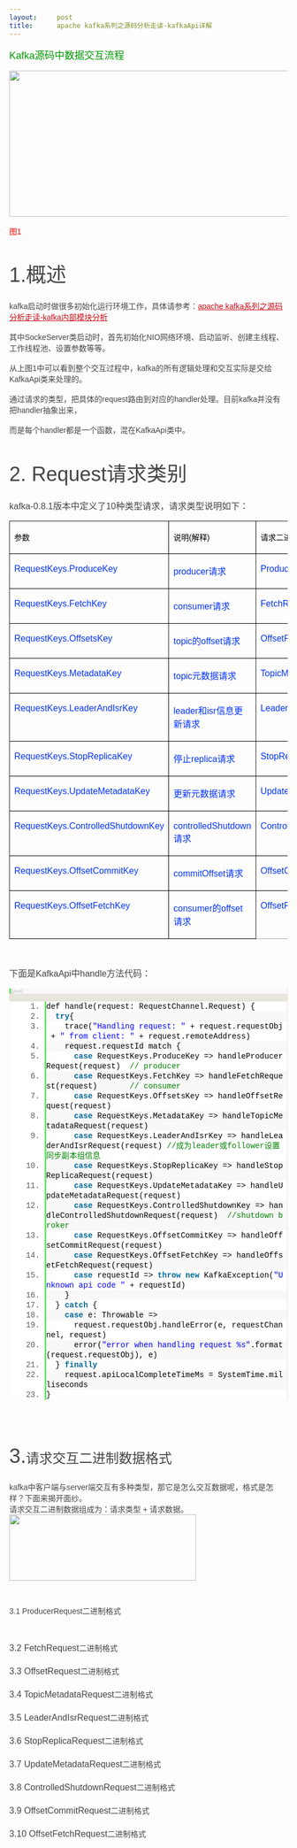 ```yaml
---
layout:     post
title:      apache kafka系列之源码分析走读-kafkaApi详解
---
```

<div id="article_content" class="article_content clearfix csdn-tracking-statistics" data-pid="blog" data-mod="popu_307" data-dsm="post">
								            <link rel="stylesheet" href="https://csdnimg.cn/release/phoenix/template/css/ck_htmledit_views-f76675cdea.css">
						<div class="htmledit_views" id="content_views">
                
<p class="p1" style="color:rgb(69,69,69);font-family:'PingFang SC', 'Microsoft YaHei', SimHei, Arial, SimSun;font-size:16px;">
<span style="font-size:18px;color:rgb(0,153,0);">Kafka源码中数据交互流程</span></p>
<p class="p1" style="color:rgb(69,69,69);font-family:'PingFang SC', 'Microsoft YaHei', SimHei, Arial, SimSun;font-size:16px;">
<img src="https://img-blog.csdn.net/20150228182541591?watermark/2/text/aHR0cDovL2Jsb2cuY3Nkbi5uZXQvbGl6aGl0YW8=/font/5a6L5L2T/fontsize/400/fill/I0JBQkFCMA==/dissolve/70/gravity/SouthEast" width="710" height="264" alt="" style="border:0px;vertical-align:middle;"><br></p>
<p class="p1" style="color:rgb(69,69,69);font-family:'PingFang SC', 'Microsoft YaHei', SimHei, Arial, SimSun;font-size:16px;">
<span style="font-size:14px;"><span></span><span style="color:rgb(255,0,0);"><span></span>图1</span></span></p>
<h1 style="font-size:2.6em;font-family:'PingFang SC', 'Microsoft YaHei', SimHei, Arial, SimSun;font-weight:100;line-height:1.1;color:rgb(69,69,69);">
<a name="t0" style="background:transparent;color:rgb(79,161,219);"></a>1.概述</h1>
<p class="p1" style="color:rgb(69,69,69);font-family:'PingFang SC', 'Microsoft YaHei', SimHei, Arial, SimSun;font-size:16px;">
<span style="font-size:14px;">kafka启动时做很多初始化运行环境工作，具体请参考：<a href="http://blog.csdn.net/lizhitao/article/details/37911993" rel="nofollow" style="background:transparent;color:rgb(202,12,22);">apache
 kafka系列之源码分析走读-kafka内部模块分析</a></span></p>
<p class="p1" style="color:rgb(69,69,69);font-family:'PingFang SC', 'Microsoft YaHei', SimHei, Arial, SimSun;font-size:16px;">
<span style="font-size:14px;">其中SockeServer类启动时，首先初始化NIO网络环境、启动监听、创建主线程、工作线程池、设置参数等等。</span></p>
<p class="p1" style="color:rgb(69,69,69);font-family:'PingFang SC', 'Microsoft YaHei', SimHei, Arial, SimSun;font-size:16px;">
<span style="font-size:14px;">从上图1中可以看到整个交互过程中，kafka的所有逻辑处理和交互实际是交给KafkaApi类来处理的。</span></p>
<p class="p1" style="color:rgb(69,69,69);font-family:'PingFang SC', 'Microsoft YaHei', SimHei, Arial, SimSun;font-size:16px;">
<span style="font-size:14px;"></span></p>
<p class="p1" style="color:rgb(69,69,69);font-family:'PingFang SC', 'Microsoft YaHei', SimHei, Arial, SimSun;font-size:16px;">
<span style="font-size:14px;">通过请求的类型，把具体的request路由到对应的handler处理。目前kafka并没有把handler抽象出来，</span></p>
<p class="p1" style="color:rgb(69,69,69);font-family:'PingFang SC', 'Microsoft YaHei', SimHei, Arial, SimSun;font-size:16px;">
<span style="font-size:14px;">而是每个handler都是一个函数，混在KafkaApi类中。</span><br></p>
<p class="p1" style="color:rgb(69,69,69);font-family:'PingFang SC', 'Microsoft YaHei', SimHei, Arial, SimSun;font-size:16px;">
</p>
<h1 style="font-size:2.6em;font-family:'PingFang SC', 'Microsoft YaHei', SimHei, Arial, SimSun;font-weight:100;line-height:1.1;color:rgb(69,69,69);">
<a name="t1" style="background:transparent;color:rgb(79,161,219);"></a>2. Request请求类别</h1>
<p class="p1" style="color:rgb(69,69,69);font-family:'PingFang SC', 'Microsoft YaHei', SimHei, Arial, SimSun;font-size:16px;">
kafka-0.8.1版本中定义了10种类型请求，请求类型说明如下：</p>
<p class="p1" style="color:rgb(69,69,69);font-family:'PingFang SC', 'Microsoft YaHei', SimHei, Arial, SimSun;font-size:16px;">
</p>
<table cellspacing="0" cellpadding="0" style="border-collapse:collapse;border-spacing:0px;color:rgb(69,69,69);font-family:'PingFang SC', 'Microsoft YaHei', SimHei, Arial, SimSun;font-size:16px;"><tbody><tr><td valign="top" style="border-style:solid;border-width:1px;border-color:rgb(33,33,33) rgb(0,0,0) rgb(0,0,0) rgb(33,33,33);">
<p>
<span style="color:rgb(0,0,0);font-size:14px;font-family:'Heiti SC Light';letter-spacing:0px;">参数</span></p>
</td>
<td valign="top" style="border-style:solid;border-width:1px;border-color:rgb(33,33,33) rgb(0,0,0) rgb(0,0,0);">
<p>
<span style="color:rgb(0,0,0);font-size:14px;font-family:'Heiti SC Light';letter-spacing:0px;">说明</span><span style="color:rgb(0,0,0);font-size:14px;font-family:Helvetica;letter-spacing:0px;">(</span><span style="color:rgb(0,0,0);font-size:14px;font-family:'Heiti SC Light';letter-spacing:0px;">解释</span><span style="color:rgb(0,0,0);font-size:14px;font-family:Helvetica;letter-spacing:0px;">)</span></p>
</td>
<td valign="top" style="border-style:solid;border-width:1px;border-color:rgb(33,33,33) rgb(0,0,0) rgb(0,0,0);">
<p>
<span style="color:rgb(0,0,0);font-size:14px;font-family:'Heiti SC Light';letter-spacing:0px;">请求二进制数据解码类</span></p>
</td>
</tr><tr><td valign="top" style="border-style:solid;border-width:1px;border-color:rgb(0,0,0) rgb(33,33,33);">
<p>
<span style="font-family:Helvetica;letter-spacing:0px;color:rgb(4,51,255);">RequestKeys.ProduceKey</span></p>
</td>
<td valign="top" style="border-style:solid;border-width:1px;border-color:rgb(0,0,0) rgb(33,33,33);">
<p>
<span style="font-family:Helvetica;letter-spacing:0px;color:rgb(4,51,255);">producer</span><span style="font-family:'Heiti SC Light';letter-spacing:0px;color:rgb(4,51,255);">请求</span></p>
</td>
<td valign="top" style="border-style:solid;border-width:1px;border-color:rgb(0,0,0) rgb(0,0,0) rgb(0,0,0) rgb(33,33,33);">
<p>
<span style="font-family:Helvetica;letter-spacing:0px;color:rgb(4,51,255);">ProducerRequest</span></p>
</td>
</tr><tr><td valign="top" style="border-style:solid;border-width:1px;border-color:rgb(0,0,0) rgb(33,33,33);">
<p>
<span style="font-family:Helvetica;letter-spacing:0px;color:rgb(4,51,255);">RequestKeys.FetchKey</span></p>
</td>
<td valign="top" style="border-style:solid;border-width:1px;border-color:rgb(0,0,0) rgb(33,33,33);">
<p>
<span style="font-family:Helvetica;letter-spacing:0px;color:rgb(4,51,255);">consumer</span><span style="font-family:'Heiti SC Light';letter-spacing:0px;color:rgb(4,51,255);">请求</span></p>
</td>
<td valign="top" style="border-style:solid;border-width:1px;border-color:rgb(0,0,0) rgb(0,0,0) rgb(0,0,0) rgb(33,33,33);">
<p>
<span style="font-family:Helvetica;letter-spacing:0px;color:rgb(4,51,255);">FetchRequest</span></p>
</td>
</tr><tr><td valign="top" style="border-style:solid;border-width:1px;border-color:rgb(0,0,0) rgb(33,33,33);">
<p>
<span style="font-family:Helvetica;letter-spacing:0px;color:rgb(4,51,255);">RequestKeys.OffsetsKey</span></p>
</td>
<td valign="top" style="border-style:solid;border-width:1px;border-color:rgb(0,0,0) rgb(33,33,33);">
<p>
<span style="font-family:Helvetica;letter-spacing:0px;color:rgb(4,51,255);">topic</span><span style="font-family:'Heiti SC Light';letter-spacing:0px;color:rgb(4,51,255);">的</span><span style="font-family:Helvetica;letter-spacing:0px;color:rgb(4,51,255);">offset</span><span style="font-family:'Heiti SC Light';letter-spacing:0px;color:rgb(4,51,255);">请求</span></p>
</td>
<td valign="top" style="border-style:solid;border-width:1px;border-color:rgb(0,0,0) rgb(0,0,0) rgb(0,0,0) rgb(33,33,33);">
<p>
<span style="font-family:Helvetica;letter-spacing:0px;color:rgb(4,51,255);">OffsetRequest</span></p>
</td>
</tr><tr><td valign="top" style="border-style:solid;border-width:1px;border-color:rgb(0,0,0) rgb(0,0,0) rgb(0,0,0) rgb(33,33,33);">
<p>
<span style="font-family:Helvetica;letter-spacing:0px;color:rgb(4,51,255);">RequestKeys.MetadataKey</span></p>
</td>
<td valign="top" style="border-style:solid;border-width:1px;border-color:rgb(0,0,0) rgb(33,33,33) rgb(0,0,0) rgb(0,0,0);">
<p>
<span style="font-family:Helvetica;letter-spacing:0px;color:rgb(4,51,255);">topic</span><span style="font-family:'Heiti SC Light';letter-spacing:0px;color:rgb(4,51,255);">元数据请求</span></p>
</td>
<td valign="top" style="border-style:solid;border-width:1px;border-color:rgb(0,0,0) rgb(0,0,0) rgb(0,0,0) rgb(33,33,33);">
<p>
<span style="font-family:Helvetica;letter-spacing:0px;color:rgb(4,51,255);">TopicMetadataRequest</span></p>
</td>
</tr><tr><td valign="top" style="border-style:solid;border-width:1px;border-color:rgb(0,0,0) rgb(0,0,0) rgb(0,0,0) rgb(33,33,33);">
<p>
<span style="font-family:Helvetica;letter-spacing:0px;color:rgb(4,51,255);">RequestKeys.LeaderAndIsrKey</span></p>
</td>
<td valign="top" style="border-style:solid;border-width:1px;border-color:rgb(0,0,0) rgb(33,33,33) rgb(0,0,0) rgb(0,0,0);">
<p>
<span style="font-family:Helvetica;letter-spacing:0px;color:rgb(4,51,255);">leader</span><span style="font-family:'Heiti SC Light';letter-spacing:0px;color:rgb(4,51,255);">和</span><span style="font-family:Helvetica;letter-spacing:0px;color:rgb(4,51,255);">isr</span><span style="font-family:'Heiti SC Light';letter-spacing:0px;color:rgb(4,51,255);">信息更新请求</span></p>
</td>
<td valign="top" style="border-style:solid;border-width:1px;border-color:rgb(0,0,0) rgb(0,0,0) rgb(0,0,0) rgb(33,33,33);">
<p>
<span style="font-family:Helvetica;letter-spacing:0px;color:rgb(4,51,255);">LeaderAndIsrRequest</span></p>
</td>
</tr><tr><td valign="top" style="border-style:solid;border-width:1px;border-color:rgb(0,0,0) rgb(0,0,0) rgb(0,0,0) rgb(33,33,33);">
<p>
<span style="font-family:Helvetica;letter-spacing:0px;color:rgb(4,51,255);">RequestKeys.StopReplicaKey</span></p>
</td>
<td valign="top" style="border-style:solid;border-width:1px;border-color:rgb(0,0,0) rgb(33,33,33) rgb(0,0,0) rgb(0,0,0);">
<p>
<span style="font-family:'Heiti SC Light';letter-spacing:0px;color:rgb(4,51,255);">停止</span><span style="font-family:Helvetica;letter-spacing:0px;color:rgb(4,51,255);">replica</span><span style="font-family:'Heiti SC Light';letter-spacing:0px;color:rgb(4,51,255);">请求</span></p>
</td>
<td valign="top" style="border-style:solid;border-width:1px;border-color:rgb(0,0,0) rgb(0,0,0) rgb(0,0,0) rgb(33,33,33);">
<p>
<span style="font-family:Helvetica;letter-spacing:0px;color:rgb(4,51,255);">StopReplicaRequest</span></p>
</td>
</tr><tr><td valign="top" style="border-style:solid;border-width:1px;border-color:rgb(0,0,0) rgb(0,0,0) rgb(0,0,0) rgb(33,33,33);">
<p>
<span style="font-family:Helvetica;letter-spacing:0px;color:rgb(4,51,255);">RequestKeys.UpdateMetadataKey</span></p>
</td>
<td valign="top" style="border-style:solid;border-width:1px;border-color:rgb(0,0,0) rgb(33,33,33) rgb(0,0,0) rgb(0,0,0);">
<p>
<span style="font-family:'Heiti SC Light';letter-spacing:0px;color:rgb(4,51,255);">更新元数据请求</span></p>
</td>
<td valign="top" style="border-style:solid;border-width:1px;border-color:rgb(0,0,0) rgb(0,0,0) rgb(0,0,0) rgb(33,33,33);">
<p>
<span style="font-family:Helvetica;letter-spacing:0px;color:rgb(4,51,255);">UpdateMetadataRequest</span></p>
</td>
</tr><tr><td valign="top" style="border-style:solid;border-width:1px;border-color:rgb(0,0,0) rgb(0,0,0) rgb(0,0,0) rgb(33,33,33);">
<p>
<span style="font-family:Helvetica;letter-spacing:0px;color:rgb(4,51,255);">RequestKeys.ControlledShutdownKey</span></p>
</td>
<td valign="top" style="border-style:solid;border-width:1px;border-color:rgb(0,0,0) rgb(33,33,33) rgb(0,0,0) rgb(0,0,0);">
<p>
<span style="font-family:Helvetica;letter-spacing:0px;color:rgb(4,51,255);">controlledShutdown</span><span style="font-family:'Heiti SC Light';letter-spacing:0px;color:rgb(4,51,255);">请求</span></p>
</td>
<td valign="top" style="border-style:solid;border-width:1px;border-color:rgb(0,0,0) rgb(0,0,0) rgb(0,0,0) rgb(33,33,33);">
<p>
<span style="font-family:Helvetica;letter-spacing:0px;color:rgb(4,51,255);">ControlledShutdownRequest</span></p>
</td>
</tr><tr><td valign="top" style="border-style:solid;border-width:1px;border-color:rgb(0,0,0) rgb(0,0,0) rgb(0,0,0) rgb(33,33,33);">
<p>
<span style="font-family:Helvetica;letter-spacing:0px;color:rgb(4,51,255);">RequestKeys.OffsetCommitKey</span></p>
</td>
<td valign="top" style="border-style:solid;border-width:1px;border-color:rgb(0,0,0) rgb(33,33,33) rgb(0,0,0) rgb(0,0,0);">
<p>
<span style="font-family:Helvetica;letter-spacing:0px;color:rgb(4,51,255);">commitOffset</span><span style="font-family:'Heiti SC Light';letter-spacing:0px;color:rgb(4,51,255);">请求</span></p>
</td>
<td valign="top" style="border-style:solid;border-width:1px;border-color:rgb(0,0,0) rgb(0,0,0) rgb(0,0,0) rgb(33,33,33);">
<p>
<span style="font-family:Helvetica;letter-spacing:0px;color:rgb(4,51,255);">OffsetCommitRequest</span></p>
</td>
</tr><tr><td valign="top" style="border-style:solid;border-width:1px;border-color:rgb(0,0,0) rgb(0,0,0) rgb(0,0,0) rgb(33,33,33);">
<p>
<span style="font-family:Helvetica;letter-spacing:0px;color:rgb(4,51,255);">RequestKeys.OffsetFetchKey</span></p>
</td>
<td valign="top" style="border-style:solid;border-width:1px;border-color:rgb(0,0,0) rgb(33,33,33) rgb(0,0,0) rgb(0,0,0);">
<p>
<span style="font-family:Helvetica;letter-spacing:0px;color:rgb(4,51,255);">consumer</span><span style="font-family:'Heiti SC Light';letter-spacing:0px;color:rgb(4,51,255);">的</span><span style="font-family:Helvetica;letter-spacing:0px;color:rgb(4,51,255);">offset</span><span style="font-family:'Heiti SC Light';letter-spacing:0px;color:rgb(4,51,255);">请求</span></p>
</td>
<td valign="top" style="border-style:solid;border-width:1px;border-color:rgb(0,0,0) rgb(0,0,0) rgb(170,170,170) rgb(33,33,33);">
<p>
<span style="font-family:Helvetica;letter-spacing:0px;color:rgb(4,51,255);">OffsetFetchRequest</span></p>
</td>
</tr></tbody></table><br style="color:rgb(69,69,69);font-family:'PingFang SC', 'Microsoft YaHei', SimHei, Arial, SimSun;font-size:16px;"><p style="color:rgb(69,69,69);font-family:'PingFang SC', 'Microsoft YaHei', SimHei, Arial, SimSun;font-size:16px;">
下面是KafkaApi中handle方法代码：</p>
<p style="color:rgb(69,69,69);font-family:'PingFang SC', 'Microsoft YaHei', SimHei, Arial, SimSun;font-size:16px;">
</p>
<div class="dp-highlighter bg_java" style="font-family:Consolas, 'Courier New', Courier, mono, serif;background-color:rgb(231,229,220);color:rgb(69,69,69);">
<div class="bar">
<div class="tools" style="font-size:9px;line-height:normal;font-family:Verdana, Geneva, Arial, Helvetica, sans-serif;color:#C0C0C0;background-color:rgb(248,248,248);border-left:3px solid rgb(108,226,108);border-right:1px solid rgb(231,229,220);">
<span>[java]</span> <a href="http://blog.csdn.net/lizhitao/article/details/43987319#" rel="nofollow" class="ViewSource" title="view plain" style="background-color:inherit;color:rgb(160,160,160);border:none;display:inline-block;width:16px;text-indent:-2000px;">view
 plain</a><span class="tracking-ad"> <a href="http://blog.csdn.net/lizhitao/article/details/43987319#" rel="nofollow" class="CopyToClipboard" title="copy" style="background-color:inherit;color:rgb(160,160,160);border:none;display:inline-block;width:16px;text-indent:-2000px;">copy</a></span>
<div style="width:16px;z-index:99;">
</div>
<span class="tracking-ad"></span></div>
</div>
<ol start="1" class="dp-j" style="border-top:none;border-right:1px solid rgb(231,229,220);border-bottom:none;border-left:none;background-color:rgb(255,255,255);color:rgb(92,92,92);"><li class="alt" style="margin-left:40px;list-style:decimal;border-top:none;border-right:none;border-bottom:none;border-left:3px solid rgb(108,226,108);color:inherit;line-height:18px;">
<span style="border:none;color:rgb(0,0,0);background-color:inherit;"><span style="border:none;background-color:inherit;">def handle(request: RequestChannel.Request) {  </span></span></li><li style="margin-left:40px;list-style:decimal;border-top:none;border-right:none;border-bottom:none;border-left:3px solid rgb(108,226,108);background-color:rgb(248,248,248);line-height:18px;">
<span style="border:none;color:rgb(0,0,0);background-color:inherit;">  <span class="keyword" style="font-weight:700;background-color:inherit;color:rgb(0,102,153);font-size:14px;border:none;">try</span><span style="border:none;background-color:inherit;">{  </span></span></li><li class="alt" style="margin-left:40px;list-style:decimal;border-top:none;border-right:none;border-bottom:none;border-left:3px solid rgb(108,226,108);color:inherit;line-height:18px;">
<span style="border:none;color:rgb(0,0,0);background-color:inherit;">    trace(<span class="string" style="border:none;color:rgb(0,0,255);background-color:inherit;">"Handling request: "</span><span style="border:none;background-color:inherit;"> + request.requestObj + </span><span class="string" style="border:none;color:rgb(0,0,255);background-color:inherit;">" from client: "</span><span style="border:none;background-color:inherit;"> + request.remoteAddress)  </span></span></li><li style="margin-left:40px;list-style:decimal;border-top:none;border-right:none;border-bottom:none;border-left:3px solid rgb(108,226,108);background-color:rgb(248,248,248);line-height:18px;">
<span style="border:none;color:rgb(0,0,0);background-color:inherit;">    request.requestId match {  </span></li><li class="alt" style="margin-left:40px;list-style:decimal;border-top:none;border-right:none;border-bottom:none;border-left:3px solid rgb(108,226,108);color:inherit;line-height:18px;">
<span style="border:none;color:rgb(0,0,0);background-color:inherit;">      <span class="keyword" style="font-weight:700;background-color:inherit;color:rgb(0,102,153);font-size:14px;border:none;">case</span><span style="border:none;background-color:inherit;"> RequestKeys.ProduceKey =&gt; handleProducerRequest(request)  </span><span class="comment" style="border:none;color:rgb(0,130,0);background-color:inherit;">// producer</span><span style="border:none;background-color:inherit;">  </span></span></li><li style="margin-left:40px;list-style:decimal;border-top:none;border-right:none;border-bottom:none;border-left:3px solid rgb(108,226,108);background-color:rgb(248,248,248);line-height:18px;">
<span style="border:none;color:rgb(0,0,0);background-color:inherit;">      <span class="keyword" style="font-weight:700;background-color:inherit;color:rgb(0,102,153);font-size:14px;border:none;">case</span><span style="border:none;background-color:inherit;"> RequestKeys.FetchKey =&gt; handleFetchRequest(request)       </span><span class="comment" style="border:none;color:rgb(0,130,0);background-color:inherit;">// consumer</span><span style="border:none;background-color:inherit;">  </span></span></li><li class="alt" style="margin-left:40px;list-style:decimal;border-top:none;border-right:none;border-bottom:none;border-left:3px solid rgb(108,226,108);color:inherit;line-height:18px;">
<span style="border:none;color:rgb(0,0,0);background-color:inherit;">      <span class="keyword" style="font-weight:700;background-color:inherit;color:rgb(0,102,153);font-size:14px;border:none;">case</span><span style="border:none;background-color:inherit;"> RequestKeys.OffsetsKey =&gt; handleOffsetRequest(request)  </span></span></li><li style="margin-left:40px;list-style:decimal;border-top:none;border-right:none;border-bottom:none;border-left:3px solid rgb(108,226,108);background-color:rgb(248,248,248);line-height:18px;">
<span style="border:none;color:rgb(0,0,0);background-color:inherit;">      <span class="keyword" style="font-weight:700;background-color:inherit;color:rgb(0,102,153);font-size:14px;border:none;">case</span><span style="border:none;background-color:inherit;"> RequestKeys.MetadataKey =&gt; handleTopicMetadataRequest(request)  </span></span></li><li class="alt" style="margin-left:40px;list-style:decimal;border-top:none;border-right:none;border-bottom:none;border-left:3px solid rgb(108,226,108);color:inherit;line-height:18px;">
<span style="border:none;color:rgb(0,0,0);background-color:inherit;">      <span class="keyword" style="font-weight:700;background-color:inherit;color:rgb(0,102,153);font-size:14px;border:none;">case</span><span style="border:none;background-color:inherit;"> RequestKeys.LeaderAndIsrKey =&gt; handleLeaderAndIsrRequest(request) </span><span class="comment" style="border:none;color:rgb(0,130,0);background-color:inherit;">//成为leader或follower设置同步副本组信息</span><span style="border:none;background-color:inherit;">  </span></span></li><li style="margin-left:40px;list-style:decimal;border-top:none;border-right:none;border-bottom:none;border-left:3px solid rgb(108,226,108);background-color:rgb(248,248,248);line-height:18px;">
<span style="border:none;color:rgb(0,0,0);background-color:inherit;">      <span class="keyword" style="font-weight:700;background-color:inherit;color:rgb(0,102,153);font-size:14px;border:none;">case</span><span style="border:none;background-color:inherit;"> RequestKeys.StopReplicaKey =&gt; handleStopReplicaRequest(request)  </span></span></li><li class="alt" style="margin-left:40px;list-style:decimal;border-top:none;border-right:none;border-bottom:none;border-left:3px solid rgb(108,226,108);color:inherit;line-height:18px;">
<span style="border:none;color:rgb(0,0,0);background-color:inherit;">      <span class="keyword" style="font-weight:700;background-color:inherit;color:rgb(0,102,153);font-size:14px;border:none;">case</span><span style="border:none;background-color:inherit;"> RequestKeys.UpdateMetadataKey =&gt; handleUpdateMetadataRequest(request)  </span></span></li><li style="margin-left:40px;list-style:decimal;border-top:none;border-right:none;border-bottom:none;border-left:3px solid rgb(108,226,108);background-color:rgb(248,248,248);line-height:18px;">
<span style="border:none;color:rgb(0,0,0);background-color:inherit;">      <span class="keyword" style="font-weight:700;background-color:inherit;color:rgb(0,102,153);font-size:14px;border:none;">case</span><span style="border:none;background-color:inherit;"> RequestKeys.ControlledShutdownKey =&gt; handleControlledShutdownRequest(request)  </span><span class="comment" style="border:none;color:rgb(0,130,0);background-color:inherit;">//shutdown broker</span><span style="border:none;background-color:inherit;">  </span></span></li><li class="alt" style="margin-left:40px;list-style:decimal;border-top:none;border-right:none;border-bottom:none;border-left:3px solid rgb(108,226,108);color:inherit;line-height:18px;">
<span style="border:none;color:rgb(0,0,0);background-color:inherit;">      <span class="keyword" style="font-weight:700;background-color:inherit;color:rgb(0,102,153);font-size:14px;border:none;">case</span><span style="border:none;background-color:inherit;"> RequestKeys.OffsetCommitKey =&gt; handleOffsetCommitRequest(request)  </span></span></li><li style="margin-left:40px;list-style:decimal;border-top:none;border-right:none;border-bottom:none;border-left:3px solid rgb(108,226,108);background-color:rgb(248,248,248);line-height:18px;">
<span style="border:none;color:rgb(0,0,0);background-color:inherit;">      <span class="keyword" style="font-weight:700;background-color:inherit;color:rgb(0,102,153);font-size:14px;border:none;">case</span><span style="border:none;background-color:inherit;"> RequestKeys.OffsetFetchKey =&gt; handleOffsetFetchRequest(request)  </span></span></li><li class="alt" style="margin-left:40px;list-style:decimal;border-top:none;border-right:none;border-bottom:none;border-left:3px solid rgb(108,226,108);color:inherit;line-height:18px;">
<span style="border:none;color:rgb(0,0,0);background-color:inherit;">      <span class="keyword" style="font-weight:700;background-color:inherit;color:rgb(0,102,153);font-size:14px;border:none;">case</span><span style="border:none;background-color:inherit;"> requestId =&gt; </span><span class="keyword" style="font-weight:700;background-color:inherit;color:rgb(0,102,153);font-size:14px;border:none;">throw</span><span style="border:none;background-color:inherit;"> </span><span class="keyword" style="font-weight:700;background-color:inherit;color:rgb(0,102,153);font-size:14px;border:none;">new</span><span style="border:none;background-color:inherit;"> KafkaException(</span><span class="string" style="border:none;color:rgb(0,0,255);background-color:inherit;">"Unknown api code "</span><span style="border:none;background-color:inherit;"> + requestId)  </span></span></li><li style="margin-left:40px;list-style:decimal;border-top:none;border-right:none;border-bottom:none;border-left:3px solid rgb(108,226,108);background-color:rgb(248,248,248);line-height:18px;">
<span style="border:none;color:rgb(0,0,0);background-color:inherit;">    }  </span></li><li class="alt" style="margin-left:40px;list-style:decimal;border-top:none;border-right:none;border-bottom:none;border-left:3px solid rgb(108,226,108);color:inherit;line-height:18px;">
<span style="border:none;color:rgb(0,0,0);background-color:inherit;">  } <span class="keyword" style="font-weight:700;background-color:inherit;color:rgb(0,102,153);font-size:14px;border:none;">catch</span><span style="border:none;background-color:inherit;"> {  </span></span></li><li style="margin-left:40px;list-style:decimal;border-top:none;border-right:none;border-bottom:none;border-left:3px solid rgb(108,226,108);background-color:rgb(248,248,248);line-height:18px;">
<span style="border:none;color:rgb(0,0,0);background-color:inherit;">    <span class="keyword" style="font-weight:700;background-color:inherit;color:rgb(0,102,153);font-size:14px;border:none;">case</span><span style="border:none;background-color:inherit;"> e: Throwable =&gt;  </span></span></li><li class="alt" style="margin-left:40px;list-style:decimal;border-top:none;border-right:none;border-bottom:none;border-left:3px solid rgb(108,226,108);color:inherit;line-height:18px;">
<span style="border:none;color:rgb(0,0,0);background-color:inherit;">      request.requestObj.handleError(e, requestChannel, request)  </span></li><li style="margin-left:40px;list-style:decimal;border-top:none;border-right:none;border-bottom:none;border-left:3px solid rgb(108,226,108);background-color:rgb(248,248,248);line-height:18px;">
<span style="border:none;color:rgb(0,0,0);background-color:inherit;">      error(<span class="string" style="border:none;color:rgb(0,0,255);background-color:inherit;">"error when handling request %s"</span><span style="border:none;background-color:inherit;">.format(request.requestObj), e)  </span></span></li><li class="alt" style="margin-left:40px;list-style:decimal;border-top:none;border-right:none;border-bottom:none;border-left:3px solid rgb(108,226,108);color:inherit;line-height:18px;">
<span style="border:none;color:rgb(0,0,0);background-color:inherit;">  } <span class="keyword" style="font-weight:700;background-color:inherit;color:rgb(0,102,153);font-size:14px;border:none;">finally</span><span style="border:none;background-color:inherit;">  </span></span></li><li style="margin-left:40px;list-style:decimal;border-top:none;border-right:none;border-bottom:none;border-left:3px solid rgb(108,226,108);background-color:rgb(248,248,248);line-height:18px;">
<span style="border:none;color:rgb(0,0,0);background-color:inherit;">    request.apiLocalCompleteTimeMs = SystemTime.milliseconds  </span></li><li class="alt" style="margin-left:40px;list-style:decimal;border-top:none;border-right:none;border-bottom:none;border-left:3px solid rgb(108,226,108);color:inherit;line-height:18px;">
<span style="border:none;color:rgb(0,0,0);background-color:inherit;">}  </span></li></ol></div>
<br style="color:rgb(69,69,69);font-family:'PingFang SC', 'Microsoft YaHei', SimHei, Arial, SimSun;font-size:16px;"><h1 style="font-size:2.6em;font-family:'PingFang SC', 'Microsoft YaHei', SimHei, Arial, SimSun;font-weight:100;line-height:1.1;color:rgb(69,69,69);">
<a name="t2" style="background:transparent;color:rgb(79,161,219);"></a>3.<span style="font-size:24px;">请求交互二进制数据格式</span></h1>
<div style="color:rgb(69,69,69);font-family:'PingFang SC', 'Microsoft YaHei', SimHei, Arial, SimSun;font-size:16px;">
<span style="font-size:14px;">kafka中客户端与server端交互有多种类型，那它是怎么交互数据呢，格式是怎样？下面来揭开面纱。</span></div>
<div style="color:rgb(69,69,69);font-family:'PingFang SC', 'Microsoft YaHei', SimHei, Arial, SimSun;font-size:16px;">
<span style="font-size:14px;">请求交互二进制数据</span><span style="font-size:14px;">组成为：请求类型 + 请求数据。</span></div>
<div style="color:rgb(69,69,69);font-family:'PingFang SC', 'Microsoft YaHei', SimHei, Arial, SimSun;font-size:16px;">
<span style="font-size:14px;"><img src="https://img-blog.csdn.net/20150228180452154?watermark/2/text/aHR0cDovL2Jsb2cuY3Nkbi5uZXQvbGl6aGl0YW8=/font/5a6L5L2T/fontsize/400/fill/I0JBQkFCMA==/dissolve/70/gravity/SouthEast" width="338" height="120" alt="" style="border:0px;vertical-align:middle;"><br></span></div>
<h2 style="font-family:'PingFang SC', 'Microsoft YaHei', SimHei, Arial, SimSun;font-weight:100;line-height:1.1;color:rgb(69,69,69);font-size:2.15em;">
<a name="t3" style="background:transparent;color:rgb(79,161,219);"></a><span style="font-size:14px;">3.1 <span style="font-family:Helvetica;line-height:26px;">ProducerRequest二进制格式</span></span></h2>
<div style="color:rgb(69,69,69);font-family:'PingFang SC', 'Microsoft YaHei', SimHei, Arial, SimSun;font-size:16px;">
<span style="font-size:14px;"><span style="font-family:Helvetica;line-height:26px;"><img src="https://img-blog.csdn.net/20150228190346680?watermark/2/text/aHR0cDovL2Jsb2cuY3Nkbi5uZXQvbGl6aGl0YW8=/font/5a6L5L2T/fontsize/400/fill/I0JBQkFCMA==/dissolve/70/gravity/SouthEast" alt="" style="border:0px;vertical-align:middle;"><br></span></span></div>
<p style="color:rgb(69,69,69);font-family:'PingFang SC', 'Microsoft YaHei', SimHei, Arial, SimSun;font-size:16px;">
3.2 FetchRequest<span style="font-family:Helvetica;line-height:26px;font-size:14px;">二进制格式</span></p>
<p style="color:rgb(69,69,69);font-family:'PingFang SC', 'Microsoft YaHei', SimHei, Arial, SimSun;font-size:16px;">
<span style="font-family:Helvetica;"><span style="font-size:14px;line-height:26px;"><img src="https://img-blog.csdn.net/20150301220338340?watermark/2/text/aHR0cDovL2Jsb2cuY3Nkbi5uZXQvbGl6aGl0YW8=/font/5a6L5L2T/fontsize/400/fill/I0JBQkFCMA==/dissolve/70/gravity/SouthEast" alt="" style="border:0px;vertical-align:middle;"><br></span></span>3.3 OffsetRequest<span style="font-family:Helvetica;font-size:14px;line-height:26px;">二进制格式</span></p>
<p style="color:rgb(69,69,69);font-family:'PingFang SC', 'Microsoft YaHei', SimHei, Arial, SimSun;font-size:16px;">
<span style="font-family:Helvetica;"><span style="font-size:14px;line-height:26px;"><img src="https://img-blog.csdn.net/20150301221357742?watermark/2/text/aHR0cDovL2Jsb2cuY3Nkbi5uZXQvbGl6aGl0YW8=/font/5a6L5L2T/fontsize/400/fill/I0JBQkFCMA==/dissolve/70/gravity/SouthEast" alt="" style="border:0px;vertical-align:middle;"><br></span></span>3.4 TopicMetadataRequest<span style="font-family:Helvetica;font-size:14px;line-height:26px;">二进制格式</span></p>
<p style="color:rgb(69,69,69);font-family:'PingFang SC', 'Microsoft YaHei', SimHei, Arial, SimSun;font-size:16px;">
<span style="font-family:Helvetica;"><span style="font-size:14px;line-height:26px;"><img src="https://img-blog.csdn.net/20150301221404041?watermark/2/text/aHR0cDovL2Jsb2cuY3Nkbi5uZXQvbGl6aGl0YW8=/font/5a6L5L2T/fontsize/400/fill/I0JBQkFCMA==/dissolve/70/gravity/SouthEast" alt="" style="border:0px;vertical-align:middle;"><br></span></span>3.5 LeaderAndIsrRequest<span style="font-family:Helvetica;font-size:14px;line-height:26px;">二进制格式</span></p>
<p style="color:rgb(69,69,69);font-family:'PingFang SC', 'Microsoft YaHei', SimHei, Arial, SimSun;font-size:16px;">
<span style="font-family:Helvetica;"><span style="font-size:14px;line-height:26px;"><img src="https://img-blog.csdn.net/20150301221441510?watermark/2/text/aHR0cDovL2Jsb2cuY3Nkbi5uZXQvbGl6aGl0YW8=/font/5a6L5L2T/fontsize/400/fill/I0JBQkFCMA==/dissolve/70/gravity/SouthEast" alt="" style="border:0px;vertical-align:middle;"><br></span></span>3.6 StopReplicaRequest<span style="font-family:Helvetica;font-size:14px;line-height:26px;">二进制格式</span></p>
<p style="color:rgb(69,69,69);font-family:'PingFang SC', 'Microsoft YaHei', SimHei, Arial, SimSun;font-size:16px;">
<span style="font-family:Helvetica;"><span style="font-size:14px;line-height:26px;"><img src="https://img-blog.csdn.net/20150301221458232?watermark/2/text/aHR0cDovL2Jsb2cuY3Nkbi5uZXQvbGl6aGl0YW8=/font/5a6L5L2T/fontsize/400/fill/I0JBQkFCMA==/dissolve/70/gravity/SouthEast" alt="" style="border:0px;vertical-align:middle;"><br></span></span>3.7 UpdateMetadataRequest<span style="font-family:Helvetica;font-size:14px;line-height:26px;">二进制格式</span></p>
<p style="color:rgb(69,69,69);font-family:'PingFang SC', 'Microsoft YaHei', SimHei, Arial, SimSun;font-size:16px;">
<span style="font-family:Helvetica;"><span style="font-size:14px;line-height:26px;"><img src="https://img-blog.csdn.net/20150301221514589?watermark/2/text/aHR0cDovL2Jsb2cuY3Nkbi5uZXQvbGl6aGl0YW8=/font/5a6L5L2T/fontsize/400/fill/I0JBQkFCMA==/dissolve/70/gravity/SouthEast" alt="" style="border:0px;vertical-align:middle;"><br></span></span>3.8 ControlledShutdownRequest<span style="font-family:Helvetica;font-size:14px;line-height:26px;">二进制格式</span></p>
<p style="color:rgb(69,69,69);font-family:'PingFang SC', 'Microsoft YaHei', SimHei, Arial, SimSun;font-size:16px;">
<span style="font-family:Helvetica;"><span style="font-size:14px;line-height:26px;"><img src="https://img-blog.csdn.net/20150301221506535?watermark/2/text/aHR0cDovL2Jsb2cuY3Nkbi5uZXQvbGl6aGl0YW8=/font/5a6L5L2T/fontsize/400/fill/I0JBQkFCMA==/dissolve/70/gravity/SouthEast" alt="" style="border:0px;vertical-align:middle;"><br></span></span>3.9 OffsetCommitRequest<span style="font-family:Helvetica;font-size:14px;line-height:26px;">二进制格式</span></p>
<p style="color:rgb(69,69,69);font-family:'PingFang SC', 'Microsoft YaHei', SimHei, Arial, SimSun;font-size:16px;">
<span style="font-family:Helvetica;"><span style="font-size:14px;line-height:26px;"><img src="https://img-blog.csdn.net/20150301221521027?watermark/2/text/aHR0cDovL2Jsb2cuY3Nkbi5uZXQvbGl6aGl0YW8=/font/5a6L5L2T/fontsize/400/fill/I0JBQkFCMA==/dissolve/70/gravity/SouthEast" alt="" style="border:0px;vertical-align:middle;"><br></span></span>3.10 OffsetFetchRequest<span style="font-family:Helvetica;font-size:14px;line-height:26px;">二进制格式</span></p>
<img src="https://img-blog.csdn.net/20150301221557009?watermark/2/text/aHR0cDovL2Jsb2cuY3Nkbi5uZXQvbGl6aGl0YW8=/font/5a6L5L2T/fontsize/400/fill/I0JBQkFCMA==/dissolve/70/gravity/SouthEast" alt="" style="border:0px;vertical-align:middle;color:rgb(69,69,69);font-family:'PingFang SC', 'Microsoft YaHei', SimHei, Arial, SimSun;font-size:16px;"><br style="color:rgb(69,69,69);font-family:'PingFang SC', 'Microsoft YaHei', SimHei, Arial, SimSun;font-size:16px;"><div><br></div>
            </div>
                </div>